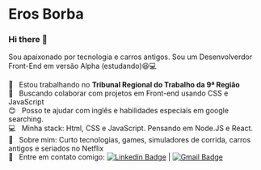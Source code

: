# Eros Borba

### Hi there 👋

Sou apaixonado por tecnologia e carros antigos.
Sou um Desenvolverdor Front-End em versão Alpha (estudando):laughing::computer:

 :rocket:  &nbsp; Estou trabalhando no **Tribunal Regional do Trabalho da 9ª Região**
 <br/> :purple_heart: &nbsp; Buscando colaborar com projetos em Front-end usando CSS e JavaScript 
 <br/> :blush: &nbsp; Posso te ajudar com inglês e habilidades especiais em google searching. 
 <br/> :computer: &nbsp; Minha stack: Html, CSS e JavaScript. Pensando em Node.JS e React.
 <br/> 💬  &nbsp; Sobre mim: Curto tecnologias, games, simuladores de corrida, carros antigos e seriados no Netflix
 <br/> :email: &nbsp; Entre em contato comigo: [![Linkedin Badge](https://img.shields.io/badge/-ErosBorba-blue?style=flat-square&logo=Linkedin&logoColor=white&link=https://www.linkedin.com/in/eros-borba/)](https://www.linkedin.com/in/eros-borba/) 
| 
[![Gmail Badge](https://img.shields.io/badge/-borba.eros@gmail.com-c14438?style=flat-square&logo=Gmail&logoColor=white&link=mailto:borba.eros@gmail.com)](mailto:borba.eros@gmail.com)
